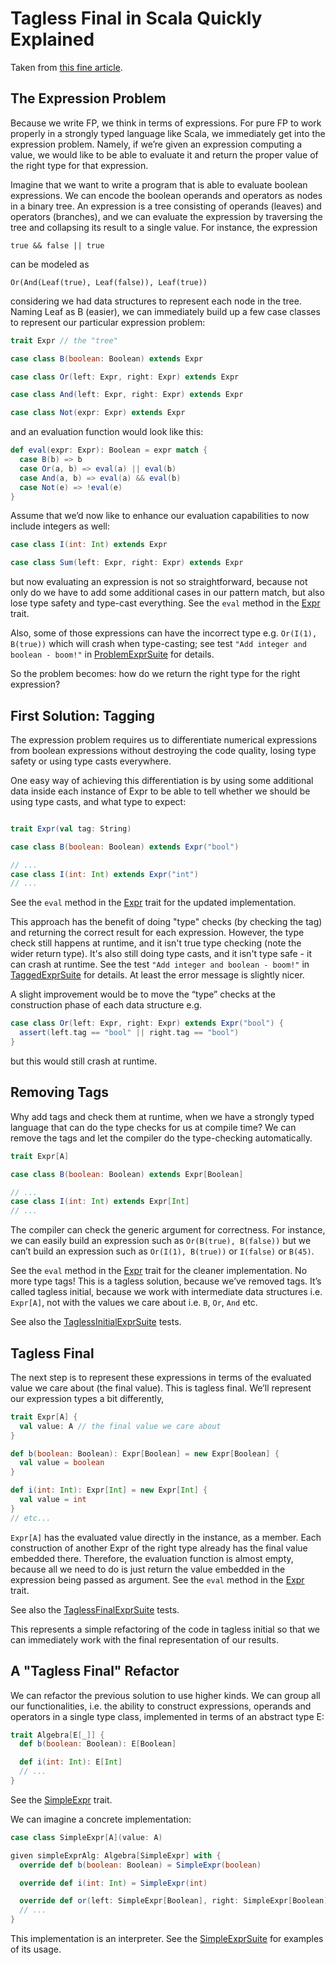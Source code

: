 # Tagless Final in Scala Quickly Explained

Taken from [this fine article](https://rockthejvm.com/articles/tagless-final-in-scala).

## The Expression Problem

Because we write FP, we think in terms of expressions. For pure FP to work properly in a strongly typed language like
Scala, we immediately get into the expression problem. Namely, if we’re given an expression computing a value, we would
like to be able to evaluate it and return the proper value of the right type for that expression.

Imagine that we want to write a program that is able to evaluate boolean expressions. We can encode the boolean operands
and operators as nodes in a binary tree. An expression is a tree consisting of operands (leaves) and operators
(branches), and we can evaluate the expression by traversing the tree and collapsing its result to a single value. For
instance, the expression

`true && false || true`

can be modeled as

`Or(And(Leaf(true), Leaf(false)), Leaf(true))`

considering we had data structures to represent each node in the tree. Naming Leaf as B (easier), we can immediately
build up a few case classes to represent our particular expression problem:

```scala
trait Expr // the "tree"

case class B(boolean: Boolean) extends Expr

case class Or(left: Expr, right: Expr) extends Expr

case class And(left: Expr, right: Expr) extends Expr

case class Not(expr: Expr) extends Expr
```

and an evaluation function would look like this:

```scala
def eval(expr: Expr): Boolean = expr match {
  case B(b) => b
  case Or(a, b) => eval(a) || eval(b)
  case And(a, b) => eval(a) && eval(b)
  case Not(e) => !eval(e)
}
```

Assume that we’d now like to enhance our evaluation capabilities to now include integers as well:

```scala
case class I(int: Int) extends Expr

case class Sum(left: Expr, right: Expr) extends Expr
```

but now evaluating an expression is not so straightforward, because not only do we have to add some additional cases in
our pattern match, but also lose type safety and type-cast everything. See the `eval` method
in the [Expr](./problem/Expr.scala) trait.

Also, some of those expressions can have the incorrect type e.g. `Or(I(1), B(true))` which will crash when
type-casting; see test `"Add integer and boolean - boom!"`
in [ProblemExprSuite](/src/test/scala/com/ludwig/tagless/rock_the_jvm/problem/ProblemExprSuite.scala) for details.

So the problem becomes: how do we return the right type for the right expression?

## First Solution: Tagging

The expression problem requires us to differentiate numerical expressions from boolean expressions without destroying
the code quality, losing type safety or using type casts everywhere.

One easy way of achieving this differentiation is by using some additional data inside each instance of Expr to be able
to tell whether we should be using type casts, and what type to expect:

```scala

trait Expr(val tag: String)

case class B(boolean: Boolean) extends Expr("bool")

// ...
case class I(int: Int) extends Expr("int")
// ...
```

See the `eval` method in the [Expr](./tagged/Expr.scala) trait for the updated implementation.

This approach has the benefit of doing "type" checks (by checking the tag) and returning the correct result for each
expression. However, the type check still happens at runtime, and it isn't true type checking (note the wider return
type). It's also still doing type casts, and it isn't type safe - it can crash at runtime. See the test
`"Add integer and boolean - boom!"`
in [TaggedExprSuite](/src/test/scala/com/ludwig/tagless/rock_the_jvm/tagged/TaggedExprSuite.scala) for details. At least
the error message is slightly nicer.

A slight improvement would be to move the “type” checks at the construction phase of each data structure e.g.

```scala
case class Or(left: Expr, right: Expr) extends Expr("bool") {
  assert(left.tag == "bool" || right.tag == "bool")
}
```

but this would still crash at runtime.

## Removing Tags

Why add tags and check them at runtime, when we have a strongly typed language that can do the type checks for us at
compile time? We can remove the tags and let the compiler do the type-checking automatically.

```scala
trait Expr[A]

case class B(boolean: Boolean) extends Expr[Boolean]

// ...
case class I(int: Int) extends Expr[Int]
// ...
```

The compiler can check the generic argument for correctness. For instance, we can easily build an expression such as
`Or(B(true), B(false))` but we can’t build an expression such as `Or(I(1), B(true))` or `I(false)` or `B(45)`.

See the `eval` method in the [Expr](./tagless_initial/Expr.scala) trait for the cleaner implementation. No more type
tags! This is a tagless solution, because we’ve removed tags. It’s called tagless initial, because we work with
intermediate data structures i.e. `Expr[A]`, not with the values we care about i.e. `B`, `Or`, `And` etc.

See also
the [TaglessInitialExprSuite](/src/test/scala/com/ludwig/tagless/rock_the_jvm/tagless_initial/TaglessInitialExprSuite.scala)
tests.

## Tagless Final

The next step is to represent these expressions in terms of the evaluated value we care about (the final value). This is
tagless final. We’ll represent our expression types a bit differently,

```scala
trait Expr[A] {
  val value: A // the final value we care about
}

def b(boolean: Boolean): Expr[Boolean] = new Expr[Boolean] {
  val value = boolean
}

def i(int: Int): Expr[Int] = new Expr[Int] {
  val value = int
}
// etc...
```

`Expr[A]` has the evaluated value directly in the instance, as a member. Each construction of another Expr of the right
type already has the final value embedded there. Therefore, the evaluation function is almost empty, because all we need
to do is just return the value embedded in the expression being passed as argument. See the `eval` method in
the [Expr](./tagless_final/Expr.scala) trait.

See also
the [TaglessFinalExprSuite](/src/test/scala/com/ludwig/tagless/rock_the_jvm/tagless_final/TaglessFinalExprSuite.scala)
tests.

This represents a simple refactoring of the code in tagless initial so that we can immediately work with the final
representation of our results.

## A "Tagless Final" Refactor

We can refactor the previous solution to use higher kinds. We can group all our functionalities, i.e. the ability to
construct expressions, operands and operators in a single type class, implemented in terms of an abstract type E:

```scala
trait Algebra[E[_]] {
  def b(boolean: Boolean): E[Boolean]

  def i(int: Int): E[Int]
  // ...
}
```

See the [SimpleExpr](./tagless_final_refactor/SimpleExpr.scala) trait.

We can imagine a concrete implementation:

```scala
case class SimpleExpr[A](value: A)

given simpleExprAlg: Algebra[SimpleExpr] with {
  override def b(boolean: Boolean) = SimpleExpr(boolean)

  override def i(int: Int) = SimpleExpr(int)

  override def or(left: SimpleExpr[Boolean], right: SimpleExpr[Boolean]) = SimpleExpr(left.value || right.value)
  // ...
}
```

This implementation is an interpreter. See
the [SimpleExprSuite](/src/test/scala/com/ludwig/tagless/rock_the_jvm/tagless_final_refactor/SimpleExprSuite.scala) for
examples of its usage.